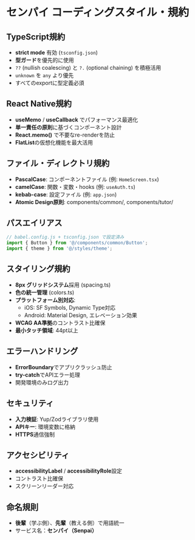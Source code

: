# センパイ コーディングスタイル・規約

## TypeScript規約

- **strict mode** 有効 (`tsconfig.json`)
- **型ガード**を優先的に使用
- `??` (nullish coalescing) と `?.` (optional chaining) を積極活用
- `unknown` を `any` より優先
- すべてのexportに型定義必須

## React Native規約

- **useMemo** / **useCallback** でパフォーマンス最適化
- **単一責任の原則**に基づくコンポーネント設計
- **React.memo()** で不要なre-renderを防止
- **FlatList**の仮想化機能を最大活用

## ファイル・ディレクトリ規約

- **PascalCase**: コンポーネントファイル (例: `HomeScreen.tsx`)
- **camelCase**: 関数・変数・hooks (例: `useAuth.ts`)
- **kebab-case**: 設定ファイル (例: `app.json`)
- **Atomic Design原則**: components/common/, components/tutor/

## パスエイリアス

```typescript
// babel.config.js + tsconfig.json で設定済み
import { Button } from '@/components/common/Button';
import { theme } from '@/styles/theme';
```

## スタイリング規約

- **8px グリッドシステム**採用 (spacing.ts)
- **色の統一管理** (colors.ts)
- **プラットフォーム別対応**:
  - iOS: SF Symbols, Dynamic Type対応
  - Android: Material Design, エレベーション効果
- **WCAG AA準拠**のコントラスト比確保
- **最小タッチ領域**: 44pt以上

## エラーハンドリング

- **ErrorBoundary**でアプリクラッシュ防止
- **try-catch**でAPIエラー処理
- 開発環境のみログ出力

## セキュリティ

- **入力検証**: Yup/Zodライブラリ使用
- **APIキー**: 環境変数に格納
- **HTTPS**通信強制

## アクセシビリティ

- **accessibilityLabel** / **accessibilityRole**設定
- コントラスト比確保
- スクリーンリーダー対応

## 命名規則

- **後輩**（学ぶ側）、**先輩**（教える側）で用語統一
- サービス名：**センパイ（Senpai）**
